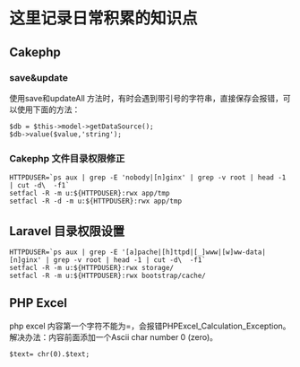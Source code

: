 # 这里记录日常积累的知识点

## Cakephp 

### save&update
使用save和updateAll 方法时，有时会遇到带引号的字符串，直接保存会报错，可以使用下面的方法：

````
$db = $this->model->getDataSource();
$db->value($value,'string');
````    

### Cakephp 文件目录权限修正

````
HTTPDUSER=`ps aux | grep -E 'nobody|[n]ginx' | grep -v root | head -1 | cut -d\  -f1`
setfacl -R -m u:${HTTPDUSER}:rwx app/tmp
setfacl -R -d -m u:${HTTPDUSER}:rwx app/tmp
````

## Laravel 目录权限设置

````
HTTPDUSER=`ps aux | grep -E '[a]pache|[h]ttpd|[_]www|[w]ww-data|[n]ginx' | grep -v root | head -1 | cut -d\  -f1`
setfacl -R -m u:${HTTPDUSER}:rwx storage/
setfacl -R -m u:${HTTPDUSER}:rwx bootstrap/cache/
````

## PHP Excel

php excel 内容第一个字符不能为=，会报错PHPExcel_Calculation_Exception。
解决办法：内容前面添加一个Ascii char number 0 (zero)。
````
$text= chr(0).$text;
````
